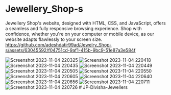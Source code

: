 # Jewellery_Shop-s
Jewellery Shop's website, designed with HTML, CSS, and JavaScript, offers a seamless and fully responsive browsing experience. Shop with confidence, whether you're on your computer or mobile device, as our website adapts flawlessly to your screen size.
https://github.com/adeshdatir99ad/Jewelry_Shop-s/assets/63045592/f04751cd-9af1-415b-9bc9-51e87a3e584f

![Screenshot 2023-11-04 220325](https://github.com/adeshdatir99ad/Jewelry_Shop-s/assets/63045592/fd8f36ab-9e14-46b5-a189-a9f2896552f5)
![Screenshot 2023-11-04 220418](https://github.com/adeshdatir99ad/Jewelry_Shop-s/assets/63045592/48593d6b-7f6c-4d5a-b8a1-dac967b98aa5)
![Screenshot 2023-11-04 220435](https://github.com/adeshdatir99ad/Jewelry_Shop-s/assets/63045592/0b630e00-b059-4538-a95d-3fb66b458dfe)
![Screenshot 2023-11-04 220449](https://github.com/adeshdatir99ad/Jewelry_Shop-s/assets/63045592/763163e4-ebb8-4b4a-8d00-b8fb472e9d9a)
![Screenshot 2023-11-04 220505](https://github.com/adeshdatir99ad/Jewelry_Shop-s/assets/63045592/7b7b8cd1-4ded-46a9-9872-11a49f757882)
![Screenshot 2023-11-04 220550](https://github.com/adeshdatir99ad/Jewelry_Shop-s/assets/63045592/c744dd78-f095-49d8-9d37-276562b36af4)
![Screenshot 2023-11-04 220605](https://github.com/adeshdatir99ad/Jewelry_Shop-s/assets/63045592/37853c7a-c758-4e08-82bd-60933433ed12)
![Screenshot 2023-11-04 220640](https://github.com/adeshdatir99ad/Jewelry_Shop-s/assets/63045592/02db9fb8-6174-4ee6-8dfe-162640722d31)
![Screenshot 2023-11-04 220656](https://github.com/adeshdatir99ad/Jewelry_Shop-s/assets/63045592/1279963f-8690-4787-83db-f2ab87f2f70c)
![Screenshot 2023-11-04 220711](https://github.com/adeshdatir99ad/Jewelry_Shop-s/assets/63045592/2f86157d-6d46-4410-bbb8-b6972c82f234)
![Screenshot 2023-11-04 220726](https://github.com/adeshdatir99ad/Jewelry_Shop-s/assets/63045592/b755935c-93d8-46cb-ad6e-fcf8f8c80c32)
#   J P - D i v i s h a - J e w e l l e r s  
 